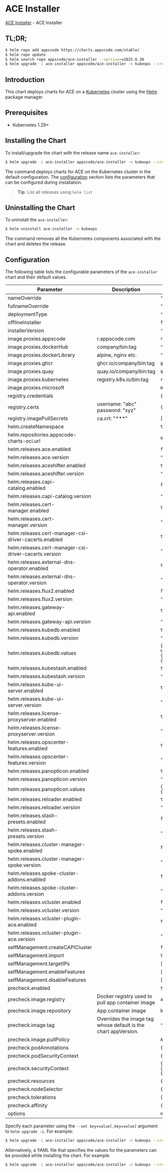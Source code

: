 # ACE Installer

[ACE Installer](https://github.com/appscode-cloud/installer) - ACE Installer

## TL;DR;

```bash
$ helm repo add appscode https://charts.appscode.com/stable/
$ helm repo update
$ helm search repo appscode/ace-installer --version=v2025.6.30
$ helm upgrade -i ace-installer appscode/ace-installer -n kubeops --create-namespace --version=v2025.6.30
```

## Introduction

This chart deploys charts for ACE on a [Kubernetes](http://kubernetes.io) cluster using the [Helm](https://helm.sh) package manager.

## Prerequisites

- Kubernetes 1.29+

## Installing the Chart

To install/upgrade the chart with the release name `ace-installer`:

```bash
$ helm upgrade -i ace-installer appscode/ace-installer -n kubeops --create-namespace --version=v2025.6.30
```

The command deploys charts for ACE on the Kubernetes cluster in the default configuration. The [configuration](#configuration) section lists the parameters that can be configured during installation.

> **Tip**: List all releases using `helm list`

## Uninstalling the Chart

To uninstall the `ace-installer`:

```bash
$ helm uninstall ace-installer -n kubeops
```

The command removes all the Kubernetes components associated with the chart and deletes the release.

## Configuration

The following table lists the configurable parameters of the `ace-installer` chart and their default values.

|                       Parameter                       |                          Description                           |                                                                                                                                                         Default                                                                                                                                                         |
|-------------------------------------------------------|----------------------------------------------------------------|-------------------------------------------------------------------------------------------------------------------------------------------------------------------------------------------------------------------------------------------------------------------------------------------------------------------------|
| nameOverride                                          |                                                                | <code>""</code>                                                                                                                                                                                                                                                                                                         |
| fullnameOverride                                      |                                                                | <code>""</code>                                                                                                                                                                                                                                                                                                         |
| deploymentType                                        |                                                                | <code>""</code>                                                                                                                                                                                                                                                                                                         |
| offlineInstaller                                      |                                                                | <code>false</code>                                                                                                                                                                                                                                                                                                      |
| installerVersion                                      |                                                                | <code>""</code>                                                                                                                                                                                                                                                                                                         |
| image.proxies.appscode                                | r.appscode.com                                                 | <code>r.appscode.com</code>                                                                                                                                                                                                                                                                                             |
| image.proxies.dockerHub                               | company/bin:tag                                                | <code>""</code>                                                                                                                                                                                                                                                                                                         |
| image.proxies.dockerLibrary                           | alpine, nginx etc.                                             | <code>""</code>                                                                                                                                                                                                                                                                                                         |
| image.proxies.ghcr                                    | ghcr.io/company/bin:tag                                        | <code>ghcr.io</code>                                                                                                                                                                                                                                                                                                    |
| image.proxies.quay                                    | quay.io/company/bin:tag                                        | <code>quay.io</code>                                                                                                                                                                                                                                                                                                    |
| image.proxies.kubernetes                              | registry.k8s.io/bin:tag                                        | <code>registry.k8s.io</code>                                                                                                                                                                                                                                                                                            |
| image.proxies.microsoft                               |                                                                | <code>mcr.microsoft.com</code>                                                                                                                                                                                                                                                                                          |
| registry.credentials                                  |                                                                | <code>{}</code>                                                                                                                                                                                                                                                                                                         |
| registry.certs                                        | username: "abc" password: "xyz"                                | <code>{}</code>                                                                                                                                                                                                                                                                                                         |
| registry.imagePullSecrets                             | ca.crt: "***"                                                  | <code>[]</code>                                                                                                                                                                                                                                                                                                         |
| helm.createNamespace                                  |                                                                | <code>true</code>                                                                                                                                                                                                                                                                                                       |
| helm.repositories.appscode-charts-oci.url             |                                                                | <code>oci://ghcr.io/appscode-charts</code>                                                                                                                                                                                                                                                                              |
| helm.releases.ace.enabled                             |                                                                | <code>false</code>                                                                                                                                                                                                                                                                                                      |
| helm.releases.ace.version                             |                                                                | <code>"v2025.6.30"</code>                                                                                                                                                                                                                                                                                               |
| helm.releases.aceshifter.enabled                      |                                                                | <code>true</code>                                                                                                                                                                                                                                                                                                       |
| helm.releases.aceshifter.version                      |                                                                | <code>"v2025.6.30"</code>                                                                                                                                                                                                                                                                                               |
| helm.releases.capi-catalog.enabled                    |                                                                | <code>false</code>                                                                                                                                                                                                                                                                                                      |
| helm.releases.capi-catalog.version                    |                                                                | <code>"v2024.10.24"</code>                                                                                                                                                                                                                                                                                              |
| helm.releases.cert-manager.enabled                    |                                                                | <code>true</code>                                                                                                                                                                                                                                                                                                       |
| helm.releases.cert-manager.version                    |                                                                | <code>"v1.17.2"</code>                                                                                                                                                                                                                                                                                                  |
| helm.releases.cert-manager-csi-driver-cacerts.enabled |                                                                | <code>true</code>                                                                                                                                                                                                                                                                                                       |
| helm.releases.cert-manager-csi-driver-cacerts.version |                                                                | <code>"v2024.10.17"</code>                                                                                                                                                                                                                                                                                              |
| helm.releases.external-dns-operator.enabled           |                                                                | <code>true</code>                                                                                                                                                                                                                                                                                                       |
| helm.releases.external-dns-operator.version           |                                                                | <code>"v2024.4.19"</code>                                                                                                                                                                                                                                                                                               |
| helm.releases.flux2.enabled                           |                                                                | <code>false</code>                                                                                                                                                                                                                                                                                                      |
| helm.releases.flux2.version                           |                                                                | <code>"2.15.0"</code>                                                                                                                                                                                                                                                                                                   |
| helm.releases.gateway-api.enabled                     |                                                                | <code>true</code>                                                                                                                                                                                                                                                                                                       |
| helm.releases.gateway-api.version                     |                                                                | <code>"v2025.3.14"</code>                                                                                                                                                                                                                                                                                               |
| helm.releases.kubedb.enabled                          |                                                                | <code>true</code>                                                                                                                                                                                                                                                                                                       |
| helm.releases.kubedb.version                          |                                                                | <code>"v2025.5.30"</code>                                                                                                                                                                                                                                                                                               |
| helm.releases.kubedb.values                           |                                                                | <code>{"kubedb-autoscaler":{"enabled":true},"kubedb-catalog":{"enabled":true},"kubedb-kubestash-catalog":{"enabled":true},"kubedb-metrics":{"enabled":false},"kubedb-ops-manager":{"enabled":true},"kubedb-provisioner":{"enabled":true},"kubedb-schema-manager":{"enabled":false},"sidekick":{"enabled":false}}</code> |
| helm.releases.kubestash.enabled                       |                                                                | <code>true</code>                                                                                                                                                                                                                                                                                                       |
| helm.releases.kubestash.version                       |                                                                | <code>"v2025.4.30"</code>                                                                                                                                                                                                                                                                                               |
| helm.releases.kube-ui-server.enabled                  |                                                                | <code>true</code>                                                                                                                                                                                                                                                                                                       |
| helm.releases.kube-ui-server.version                  |                                                                | <code>"v2025.6.30"</code>                                                                                                                                                                                                                                                                                               |
| helm.releases.license-proxyserver.enabled             |                                                                | <code>true</code>                                                                                                                                                                                                                                                                                                       |
| helm.releases.license-proxyserver.version             |                                                                | <code>"v2025.5.16"</code>                                                                                                                                                                                                                                                                                               |
| helm.releases.opscenter-features.enabled              |                                                                | <code>true</code>                                                                                                                                                                                                                                                                                                       |
| helm.releases.opscenter-features.version              |                                                                | <code>"v2025.6.30"</code>                                                                                                                                                                                                                                                                                               |
| helm.releases.panopticon.enabled                      |                                                                | <code>true</code>                                                                                                                                                                                                                                                                                                       |
| helm.releases.panopticon.version                      |                                                                | <code>"v2025.3.14"</code>                                                                                                                                                                                                                                                                                               |
| helm.releases.panopticon.values                       |                                                                | <code>{"monitoring":{"agent":"prometheus.io/operator","enabled":true,"serviceMonitor":{"labels":{"release":"kube-prometheus-stack"}}}}</code>                                                                                                                                                                           |
| helm.releases.reloader.enabled                        |                                                                | <code>true</code>                                                                                                                                                                                                                                                                                                       |
| helm.releases.reloader.version                        |                                                                | <code>"1.0.79"</code>                                                                                                                                                                                                                                                                                                   |
| helm.releases.stash-presets.enabled                   |                                                                | <code>false</code>                                                                                                                                                                                                                                                                                                      |
| helm.releases.stash-presets.version                   |                                                                | <code>"v2025.6.30"</code>                                                                                                                                                                                                                                                                                               |
| helm.releases.cluster-manager-spoke.enabled           |                                                                | <code>false</code>                                                                                                                                                                                                                                                                                                      |
| helm.releases.cluster-manager-spoke.version           |                                                                | <code>"v2025.4.30"</code>                                                                                                                                                                                                                                                                                               |
| helm.releases.spoke-cluster-addons.enabled            |                                                                | <code>false</code>                                                                                                                                                                                                                                                                                                      |
| helm.releases.spoke-cluster-addons.version            |                                                                | <code>"v2024.7.10"</code>                                                                                                                                                                                                                                                                                               |
| helm.releases.vcluster.enabled                        |                                                                | <code>false</code>                                                                                                                                                                                                                                                                                                      |
| helm.releases.vcluster.version                        |                                                                | <code>"0.22.4"</code>                                                                                                                                                                                                                                                                                                   |
| helm.releases.vcluster-plugin-ace.enabled             |                                                                | <code>false</code>                                                                                                                                                                                                                                                                                                      |
| helm.releases.vcluster-plugin-ace.version             |                                                                | <code>"v0.0.3"</code>                                                                                                                                                                                                                                                                                                   |
| selfManagement.createCAPICluster                      |                                                                | <code>false</code>                                                                                                                                                                                                                                                                                                      |
| selfManagement.import                                 |                                                                | <code>true</code>                                                                                                                                                                                                                                                                                                       |
| selfManagement.targetIPs                              |                                                                | <code>[]</code>                                                                                                                                                                                                                                                                                                         |
| selfManagement.enableFeatures                         |                                                                | <code>[]</code>                                                                                                                                                                                                                                                                                                         |
| selfManagement.disableFeatures                        |                                                                | <code>[]</code>                                                                                                                                                                                                                                                                                                         |
| precheck.enabled                                      |                                                                | <code>true</code>                                                                                                                                                                                                                                                                                                       |
| precheck.image.registry                               | Docker registry used to pull app container image               | <code>appscode</code>                                                                                                                                                                                                                                                                                                   |
| precheck.image.repository                             | App container image                                            | <code>b3</code>                                                                                                                                                                                                                                                                                                         |
| precheck.image.tag                                    | Overrides the image tag whose default is the chart appVersion. | <code>""</code>                                                                                                                                                                                                                                                                                                         |
| precheck.image.pullPolicy                             |                                                                | <code>Always</code>                                                                                                                                                                                                                                                                                                     |
| precheck.podAnnotations                               |                                                                | <code>{}</code>                                                                                                                                                                                                                                                                                                         |
| precheck.podSecurityContext                           |                                                                | <code>{}</code>                                                                                                                                                                                                                                                                                                         |
| precheck.securityContext                              |                                                                | <code>{"allowPrivilegeEscalation":false,"capabilities":{"drop":["ALL"]},"readOnlyRootFilesystem":true,"runAsNonRoot":true,"runAsUser":65534,"seccompProfile":{"type":"RuntimeDefault"}}</code>                                                                                                                          |
| precheck.resources                                    |                                                                | <code>{}</code>                                                                                                                                                                                                                                                                                                         |
| precheck.nodeSelector                                 |                                                                | <code>{}</code>                                                                                                                                                                                                                                                                                                         |
| precheck.tolerations                                  |                                                                | <code>[]</code>                                                                                                                                                                                                                                                                                                         |
| precheck.affinity                                     |                                                                | <code>{}</code>                                                                                                                                                                                                                                                                                                         |
| options                                               |                                                                | <code>null</code>                                                                                                                                                                                                                                                                                                       |


Specify each parameter using the `--set key=value[,key=value]` argument to `helm upgrade -i`. For example:

```bash
$ helm upgrade -i ace-installer appscode/ace-installer -n kubeops --create-namespace --version=v2025.6.30 --set image.proxies.appscode=r.appscode.com
```

Alternatively, a YAML file that specifies the values for the parameters can be provided while
installing the chart. For example:

```bash
$ helm upgrade -i ace-installer appscode/ace-installer -n kubeops --create-namespace --version=v2025.6.30 --values values.yaml
```
